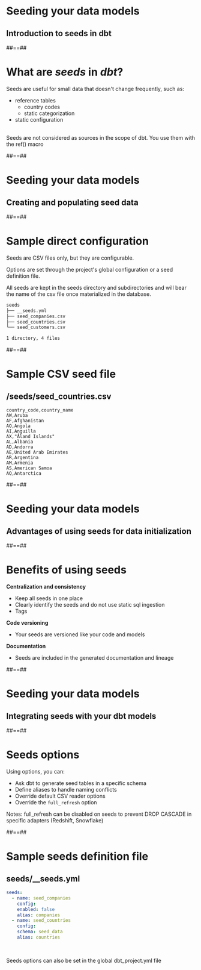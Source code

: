 <!-- .slide: class="transition" -->

# Seeding your data models

## Introduction to seeds in dbt

##==##

# What are _seeds_ in _dbt_?

Seeds are useful for small data that doesn't change frequently, such as:

- reference tables
  - country codes
  - static categorization
- static configuration
  <br/>
  <br/>

Seeds are not considered as sources in the scope of dbt. You use them with the ref() macro

<!-- .element: class="admonition important" -->

##==##

<!-- .slide: class="transition"-->

# Seeding your data models

## Creating and populating seed data

##==##

<!-- .slide: class="with-code"-->

# Sample direct configuration

Seeds are CSV files only, but they are configurable.

Options are set through the project's global configuration or a seed definition file.

All seeds are kept in the seeds directory and subdirectories and will bear the name of the csv file once materialized in the database.

```bash
seeds
├── __seeds.yml
├── seed_companies.csv
├── seed_countries.csv
└── seed_customers.csv

1 directory, 4 files
```

##==##

<!-- .slide: class="with-code max-height"-->

# Sample CSV seed file

## /seeds/seed_countries.csv

```csv
country_code,country_name
AW,Aruba
AF,Afghanistan
AO,Angola
AI,Anguilla
AX,"Åland Islands"
AL,Albania
AD,Andorra
AE,United Arab Emirates
AR,Argentina
AM,Armenia
AS,American Samoa
AQ,Antarctica
```

##==##

<!-- .slide: class="transition"-->

# Seeding your data models

## Advantages of using seeds for data initialization

##==##

# Benefits of using seeds

**Centralization and consistency**

- Keep all seeds in one place
- Clearly identify the seeds and do not use static sql ingestion
- Tags

**Code versioning**

- Your seeds are versioned like your code and models

**Documentation**

- Seeds are included in the generated documentation and lineage

##==##

<!-- .slide: class="transition"-->

# Seeding your data models

## Integrating seeds with your dbt models

##==##

# Seeds options

Using options, you can:

- Ask dbt to generate seed tables in a specific schema
- Define aliases to handle naming conflicts
- Override default CSV reader options
- Override the `full_refresh` option

Notes:
full_refresh can be disabled on seeds to prevent DROP CASCADE in specific adapters (Redshift, Snowflake)

##==##

<!-- .slide: class="with-code"-->

# Sample seeds definition file

## seeds/\_\_seeds.yml

```yaml
seeds:
  - name: seed_companies
    config:
    enabled: false
    alias: companies
  - name: seed_countries
    config:
    schema: seed_data
    alias: countries
```

<br>

Seeds options can also be set in the global dbt_project.yml file

<!-- .element: class="admonition important" -->
